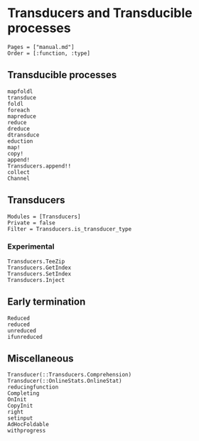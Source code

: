 # Transducers and Transducible processes

```@index
Pages = ["manual.md"]
Order = [:function, :type]
```

## Transducible processes

```@docs
mapfoldl
transduce
foldl
foreach
mapreduce
reduce
dreduce
dtransduce
eduction
map!
copy!
append!
Transducers.append!!
collect
Channel
```

## Transducers

```@autodocs
Modules = [Transducers]
Private = false
Filter = Transducers.is_transducer_type
```

### Experimental

```@docs
Transducers.TeeZip
Transducers.GetIndex
Transducers.SetIndex
Transducers.Inject
```

## Early termination

```@docs
Reduced
reduced
unreduced
ifunreduced
```

## Miscellaneous

```@docs
Transducer(::Transducers.Comprehension)
Transducer(::OnlineStats.OnlineStat)
reducingfunction
Completing
OnInit
CopyInit
right
setinput
AdHocFoldable
withprogress
```
